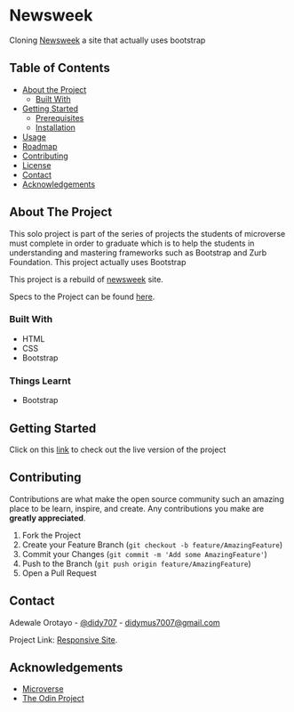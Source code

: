 # Newsweek
Cloning [Newsweek](http://www.newsweek.com) a site that actually uses bootstrap

## Table of Contents

* [About the Project](#about-the-project)
  * [Built With](#built-with)
* [Getting Started](#getting-started)
  * [Prerequisites](#prerequisites)
  * [Installation](#installation)
* [Usage](#usage)
* [Roadmap](#roadmap)
* [Contributing](#contributing)
* [License](#license)
* [Contact](#contact)
* [Acknowledgements](#acknowledgements)



<!-- ABOUT THE PROJECT -->
## About The Project

This solo project is part of the series of projects the students of microverse must complete in order to graduate which is to help the students in understanding and mastering frameworks such as Bootstrap and Zurb Foundation. This project actually uses Bootstrap

This project is a rebuild of [newsweek](https://www.newsweek.com/) site.

Specs to the Project can be found [here](https://www.theodinproject.com/courses/html5-and-css3/lessons/using-bootstrap).

### Built With

* HTML
* CSS
* Bootstrap

### Things Learnt

* Bootstrap

<!-- GETTING STARTED -->
## Getting Started

Click on this [link](https://raw.githack.com/didymus707/Newsweek/development/index.html) to check out the live version of the project


<!-- CONTRIBUTING -->
## Contributing

Contributions are what make the open source community such an amazing place to be learn, inspire, and create. Any contributions you make are **greatly appreciated**.

1. Fork the Project
2. Create your Feature Branch (`git checkout -b feature/AmazingFeature`)
3. Commit your Changes (`git commit -m 'Add some AmazingFeature'`)
4. Push to the Branch (`git push origin feature/AmazingFeature`)
5. Open a Pull Request


<!-- CONTACT -->
## Contact
Adewale Orotayo - [@didy707](https://twitter.com/didy707) - didymus7007@gmail.com

Project Link: [Responsive Site](https://github.com/didy707/newsweek).



<!-- ACKNOWLEDGEMENTS -->
## Acknowledgements
* [Microverse](https://www.microverse.org/)
* [The Odin Project](https://www.theodinproject.com/)
